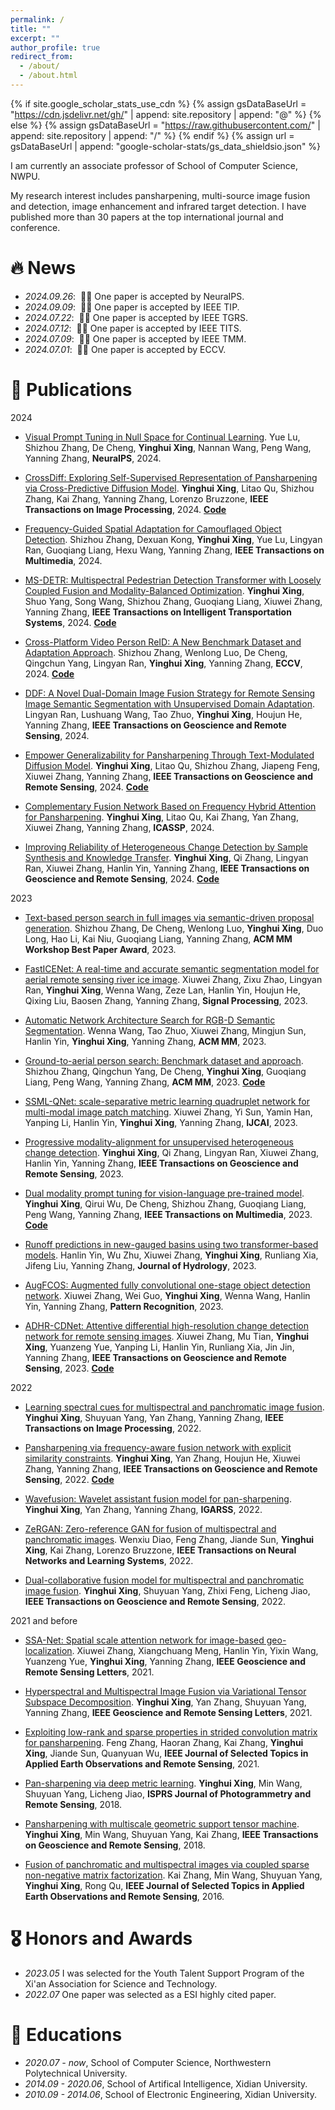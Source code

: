 ```yaml
---
permalink: /
title: ""
excerpt: ""
author_profile: true
redirect_from: 
  - /about/
  - /about.html
---
```


{% if site.google_scholar_stats_use_cdn %}
{% assign gsDataBaseUrl = "https://cdn.jsdelivr.net/gh/" | append: site.repository | append: "@" %}
{% else %}
{% assign gsDataBaseUrl = "https://raw.githubusercontent.com/" | append: site.repository | append: "/" %}
{% endif %}
{% assign url = gsDataBaseUrl | append: "google-scholar-stats/gs_data_shieldsio.json" %}

<span class='anchor' id='about-me'></span>

I am currently an associate professor of School of Computer Science, NWPU.

My research interest includes pansharpening, multi-source image fusion and detection, image enhancement and infrared target detection. I have published more than 30 papers at the top international journal and conference.

# 🔥 News
- *2024.09.26*: &nbsp;🎉🎉 One paper is accepted by NeuraIPS.
- *2024.09.09*: &nbsp;🎉🎉 One paper is accepted by IEEE TIP.
- *2024.07.22*: &nbsp;🎉🎉 One paper is accepted by IEEE TGRS. 
- *2024.07.12*: &nbsp;🎉🎉 One paper is accepted by IEEE TITS.
- *2024.07.09*: &nbsp;🎉🎉 One paper is accepted by IEEE TMM.
- *2024.07.01*: &nbsp;🎉🎉 One paper is accepted by ECCV.


# 📝 Publications 
2024
- [Visual Prompt Tuning in Null Space for Continual Learning](https://arxiv.org/abs/2406.05658).
Yue Lu, Shizhou Zhang, De Cheng, **Yinghui Xing**, Nannan Wang, Peng Wang, Yanning Zhang, **NeuraIPS**, 2024.

- [CrossDiff: Exploring Self-Supervised Representation of Pansharpening via Cross-Predictive Diffusion Model](https://ieeexplore.ieee.org/abstract/document/10685062).
**Yinghui Xing**, Litao Qu, Shizhou Zhang, Kai Zhang, Yanning Zhang, Lorenzo Bruzzone, **IEEE Transactions on Image Processing**, 2024.
[**Code**](https://github.com/codgodtao/CrossDiff) 

- [Frequency-Guided Spatial Adaptation for Camouflaged Object Detection](https://arxiv.org/abs/2409.12421).
Shizhou Zhang, Dexuan Kong, **Yinghui Xing**, Yue Lu, Lingyan Ran, Guoqiang Liang, Hexu Wang, Yanning Zhang, **IEEE Transactions on Multimedia**, 2024.

- [MS-DETR: Multispectral Pedestrian Detection Transformer with Loosely Coupled Fusion and Modality-Balanced Optimization](https://ieeexplore.ieee.org/abstract/document/10669167).
**Yinghui Xing**, Shuo Yang, Song Wang, Shizhou Zhang, Guoqiang Liang, Xiuwei Zhang, Yanning Zhang, **IEEE Transactions on Intelligent Transportation Systems**, 2024.
[**Code**](https://github.com/YinghuiXing/MS-DETR)

- [Cross-Platform Video Person ReID: A New Benchmark Dataset and Adaptation Approach](https://arxiv.org/abs/2408.07500).
Shizhou Zhang, Wenlong Luo, De Cheng, Qingchun Yang, Lingyan Ran, **Yinghui Xing**, Yanning Zhang, **ECCV**, 2024.
[**Code**](https://github.com/FHR-L/VSLA-CLIP)

- [DDF: A Novel Dual-Domain Image Fusion Strategy for Remote Sensing Image Semantic Segmentation with Unsupervised Domain Adaptation](https://ieeexplore.ieee.org/abstract/document/10620432).
Lingyan Ran, Lushuang Wang, Tao Zhuo, **Yinghui Xing**, Houjun He, Yanning Zhang, **IEEE Transactions on Geoscience and Remote Sensing**, 2024.

- [Empower Generalizability for Pansharpening Through Text-Modulated Diffusion Model](https://ieeexplore.ieee.org/abstract/document/10613790).
**Yinghui Xing**, Litao Qu, Shizhou Zhang, Jiapeng Feng, Xiuwei Zhang, Yanning Zhang, **IEEE Transactions on Geoscience and Remote Sensing**, 2024.
[**Code**](https://github.com/codgodtao/TMDiff)

- [Complementary Fusion Network Based on Frequency Hybrid Attention for Pansharpening](https://ieeexplore.ieee.org/abstract/document/10446416).
**Yinghui Xing**, Litao Qu, Kai Zhang, Yan Zhang, Xiuwei Zhang, Yanning Zhang, **ICASSP**, 2024.

- [Improving Reliability of Heterogeneous Change Detection by Sample Synthesis and Knowledge Transfer](https://ieeexplore.ieee.org/abstract/document/10480439).
**Yinghui Xing**, Qi Zhang, Lingyan Ran, Xiuwei Zhang, Hanlin Yin, Yanning Zhang, **IEEE Transactions on Geoscience and Remote Sensing**, 2024.
[**Code**](https://github.com/zhangqiiii/SS-KT)

2023
- [Text-based person search in full images via semantic-driven proposal generation](https://dl.acm.org/doi/abs/10.1145/3606041.3618058).
Shizhou Zhang, De Cheng, Wenlong Luo, **Yinghui Xing**, Duo Long, Hao Li, Kai Niu, Guoqiang Liang, Yanning Zhang, **ACM MM Workshop Best Paper Award**, 2023.

- [FastICENet: A real-time and accurate semantic segmentation model for aerial remote sensing river ice image](https://www.sciencedirect.com/science/article/pii/S0165168423002244).
Xiuwei Zhang, Zixu Zhao, Lingyan Ran, **Yinghui Xing**, Wenna Wang, Zeze Lan, Hanlin Yin, Houjun He, Qixing Liu, Baosen Zhang, Yanning Zhang, **Signal Processing**, 2023.

- [Automatic Network Architecture Search for RGB-D Semantic Segmentation](https://dl.acm.org/doi/abs/10.1145/3581783.3612288).
Wenna Wang, Tao Zhuo, Xiuwei Zhang, Mingjun Sun, Hanlin Yin, **Yinghui Xing**, Yanning Zhang, **ACM MM**, 2023.

- [Ground-to-aerial person search: Benchmark dataset and approach](https://dl.acm.org/doi/abs/10.1145/3581783.3612105).
Shizhou Zhang, Qingchun Yang, De Cheng, **Yinghui Xing**, Guoqiang Liang, Peng Wang, Yanning Zhang, **ACM MM**, 2023.
[**Code**](https://github.com/yqc123456/HKD_for_person_search)

- [SSML-QNet: scale-separative metric learning quadruplet network for multi-modal image patch matching](https://dl.acm.org/doi/abs/10.24963/ijcai.2023/511).
Xiuwei Zhang, Yi Sun, Yamin Han, Yanping Li, Hanlin Yin, **Yinghui Xing**, Yanning Zhang, **IJCAI**, 2023.

- [Progressive modality-alignment for unsupervised heterogeneous change detection](https://ieeexplore.ieee.org/abstract/document/10177987).
**Yinghui Xing**, Qi Zhang, Lingyan Ran, Xiuwei Zhang, Hanlin Yin, Yanning Zhang, **IEEE Transactions on Geoscience and Remote Sensing**, 2023.

- [Dual modality prompt tuning for vision-language pre-trained model](https://ieeexplore.ieee.org/abstract/document/10171397).
**Yinghui Xing**, Qirui Wu, De Cheng, Shizhou Zhang, Guoqiang Liang, Peng Wang, Yanning Zhang, **IEEE Transactions on Multimedia**, 2023.
[**Code**](https://github.com/fanrena/DPT)

- [Runoff predictions in new-gauged basins using two transformer-based models](https://www.sciencedirect.com/science/article/pii/S0022169423006261).
Hanlin Yin, Wu Zhu, Xiuwei Zhang, **Yinghui Xing**, Runliang Xia, Jifeng Liu, Yanning Zhang, **Journal of Hydrology**, 2023.

- [AugFCOS: Augmented fully convolutional one-stage object detection network](https://www.sciencedirect.com/science/article/pii/S0031320322005787).
Xiuwei Zhang, Wei Guo, **Yinghui Xing**, Wenna Wang, Hanlin Yin, Yanning Zhang, **Pattern Recognition**, 2023.

- [ADHR-CDNet: Attentive differential high-resolution change detection network for remote sensing images](https://ieeexplore.ieee.org/abstract/document/9946010).
Xiuwei Zhang, Mu Tian, **Yinghui Xing**, Yuanzeng Yue, Yanping Li, Hanlin Yin, Runliang Xia, Jin Jin, Yanning Zhang, **IEEE Transactions on Geoscience and Remote Sensing**, 2023.
[**Code**](https://github.com/w-here/ASGO-113lab/tree/main/ADHR-CDNet)

2022
- [Learning spectral cues for multispectral and panchromatic image fusion](https://ieeexplore.ieee.org/abstract/document/9935814).
**Yinghui Xing**, Shuyuan Yang, Yan Zhang, Yanning Zhang, **IEEE Transactions on Image Processing**, 2022.

- [Pansharpening via frequency-aware fusion network with explicit similarity constraints](https://ieeexplore.ieee.org/abstract/document/10142023).
**Yinghui Xing**, Yan Zhang, Houjun He, Xiuwei Zhang, Yanning Zhang, **IEEE Transactions on Geoscience and Remote Sensing**, 2022.
[**Code**](https://github.com/YinghuiXing/FAFNet)

- [Wavefusion: Wavelet assistant fusion model for pan-sharpening](https://ieeexplore.ieee.org/abstract/document/9884867).
**Yinghui Xing**, Yan Zhang, Yanning Zhang, **IGARSS**, 2022.

- [ZeRGAN: Zero-reference GAN for fusion of multispectral and panchromatic images](https://ieeexplore.ieee.org/abstract/document/9669094).
Wenxiu Diao, Feng Zhang, Jiande Sun, **Yinghui Xing**, Kai Zhang, Lorenzo Bruzzone, **IEEE Transactions on Neural Networks and Learning Systems**, 2022.

- [Dual-collaborative fusion model for multispectral and panchromatic image fusion](https://ieeexplore.ieee.org/abstract/document/9310712).
**Yinghui Xing**, Shuyuan Yang, Zhixi Feng, Licheng Jiao, **IEEE Transactions on Geoscience and Remote Sensing**, 2022.

2021 and before
- [SSA-Net: Spatial scale attention network for image-based geo-localization](https://ieeexplore.ieee.org/abstract/document/9576727).
Xiuwei Zhang, Xiangchuang Meng, Hanlin Yin, Yixin Wang, Yuanzeng Yue, **Yinghui Xing**, Yanning Zhang, **IEEE Geoscience and Remote Sensing Letters**, 2021.

- [Hyperspectral and Multispectral Image Fusion via Variational Tensor Subspace Decomposition](https://ieeexplore.ieee.org/abstract/document/9486897).
**Yinghui Xing**, Yan Zhang, Shuyuan Yang, Yanning Zhang, **IEEE Geoscience and Remote Sensing Letters**, 2021.

- [Exploiting low-rank and sparse properties in strided convolution matrix for pansharpening](https://ieeexplore.ieee.org/abstract/document/9351613).
Feng Zhang, Haoran Zhang, Kai Zhang, **Yinghui Xing**, Jiande Sun, Quanyuan Wu, **IEEE Journal of Selected Topics in Applied Earth Observations and Remote Sensing**, 2021.

- [Pan-sharpening via deep metric learning](https://www.sciencedirect.com/science/article/pii/S0924271618300212).
**Yinghui Xing**, Min Wang, Shuyuan Yang, Licheng Jiao, **ISPRS Journal of Photogrammetry and Remote Sensing**, 2018. 

- [Pansharpening with multiscale geometric support tensor machine](https://ieeexplore.ieee.org/abstract/document/8295005/).
**Yinghui Xing**, Min Wang, Shuyuan Yang, Kai Zhang, **IEEE Transactions on Geoscience and Remote Sensing**, 2018.

- [Fusion of panchromatic and multispectral images via coupled sparse non-negative matrix factorization](https://ieeexplore.ieee.org/abstract/document/7560598).
Kai Zhang, Min Wang, Shuyuan Yang, **Yinghui Xing**, Rong Qu, **IEEE Journal of Selected Topics in Applied Earth Observations and Remote Sensing**, 2016.


# 🎖 Honors and Awards
- *2023.05* I was selected for the Youth Talent Support Program of the Xi'an Association for Science and Technology.
- *2022.07* One paper was selected as a ESI highly cited paper.

# 📖 Educations
- *2020.07 - now*, School of Computer Science, Northwestern Polytechnical University.
- *2014.09 - 2020.06*, School of Artifical Intelligence, Xidian University.
- *2010.09 - 2014.06*, School of Electronic Engineering, Xidian University. 
